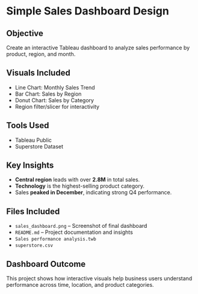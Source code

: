 

# Simple Sales Dashboard Design

##  Objective
Create an interactive Tableau dashboard to analyze sales performance by product, region, and month.

##  Visuals Included
- Line Chart: Monthly Sales Trend
-  Bar Chart: Sales by Region
-  Donut Chart: Sales by Category
-  Region filter/slicer for interactivity

##  Tools Used
- Tableau Public
- Superstore Dataset 

## Key Insights
-  **Central region** leads with over **2.8M** in total sales.
-  **Technology** is the highest-selling product category.
-  Sales **peaked in December**, indicating strong Q4 performance.

##  Files Included
- `sales_dashboard.png` – Screenshot of final dashboard
- `README.md` – Project documentation and insights
- `Sales performance analysis.twb`
- `superstore.csv`

##  Dashboard Outcome
This project shows how interactive visuals help business users understand performance across time, location, and product categories.

